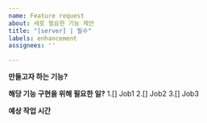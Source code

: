 ```yaml
---
name: Feature request
about: 새로 필요한 기능 제안
title: "[server] | 필수"
labels: enhancement
assignees: ''

---
```


**만들고자 하는 기능?**


**해당 기능 구현을 위해 필요한 일?**
1.[] Job1
2.[] Job2
3.[] Job3


**예상 작업 시간**
